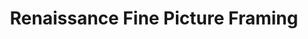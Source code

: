 ---
title: "Renaissance Fine Picture Framing"
url: /albuquerque/renaissance-fine-picture-framing/
shop: frame
---